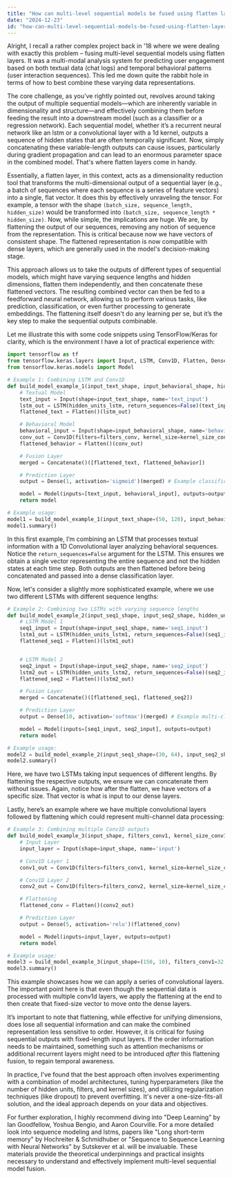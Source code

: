 ```yaml
---
title: "How can multi-level sequential models be fused using flatten layers?"
date: "2024-12-23"
id: "how-can-multi-level-sequential-models-be-fused-using-flatten-layers"
---
```


Alright,  I recall a rather complex project back in '18 where we were dealing with exactly this problem – fusing multi-level sequential models using flatten layers. It was a multi-modal analysis system for predicting user engagement based on both textual data (chat logs) and temporal behavioral patterns (user interaction sequences). This led me down quite the rabbit hole in terms of how to best combine these varying data representations.

The core challenge, as you’ve rightly pointed out, revolves around taking the output of multiple sequential models—which are inherently variable in dimensionality and structure—and effectively combining them before feeding the result into a downstream model (such as a classifier or a regression network). Each sequential model, whether it’s a recurrent neural network like an lstm or a convolutional layer with a 1d kernel, outputs a sequence of hidden states that are often temporally significant. Now, simply concatenating these variable-length outputs can cause issues, particularly during gradient propagation and can lead to an enormous parameter space in the combined model. That's where flatten layers come in handy.

Essentially, a flatten layer, in this context, acts as a dimensionality reduction tool that transforms the multi-dimensional output of a sequential layer (e.g., a batch of sequences where each sequence is a series of feature vectors) into a single, flat vector. It does this by effectively unraveling the tensor. For example, a tensor with the shape `(batch_size, sequence_length, hidden_size)` would be transformed into `(batch_size, sequence_length * hidden_size)`. Now, while simple, the implications are huge. We are, by flattening the output of our sequences, removing any notion of sequence from the representation. This is critical because now we have vectors of consistent shape. The flattened representation is now compatible with dense layers, which are generally used in the model's decision-making stage.

This approach allows us to take the outputs of different types of sequential models, which might have varying sequence lengths and hidden dimensions, flatten them independently, and then concatenate these flattened vectors. The resulting combined vector can then be fed to a feedforward neural network, allowing us to perform various tasks, like prediction, classification, or even further processing to generate embeddings. The flattening itself doesn't do any learning per se, but it’s the key step to make the sequential outputs combinable.

Let me illustrate this with some code snippets using TensorFlow/Keras for clarity, which is the environment I have a lot of practical experience with:

```python
import tensorflow as tf
from tensorflow.keras.layers import Input, LSTM, Conv1D, Flatten, Dense, Concatenate
from tensorflow.keras.models import Model

# Example 1: Combining LSTM and Conv1D
def build_model_example_1(input_text_shape, input_behavioral_shape, hidden_units_lstm, filters_conv, kernel_size_conv):
    # Textual Model
    text_input = Input(shape=input_text_shape, name='text_input')
    lstm_out = LSTM(hidden_units_lstm, return_sequences=False)(text_input)
    flattened_text = Flatten()(lstm_out)

    # Behavioral Model
    behavioral_input = Input(shape=input_behavioral_shape, name='behavioral_input')
    conv_out = Conv1D(filters=filters_conv, kernel_size=kernel_size_conv, activation='relu')(behavioral_input)
    flattened_behavior = Flatten()(conv_out)

    # Fusion Layer
    merged = Concatenate()([flattened_text, flattened_behavior])

    # Prediction Layer
    output = Dense(1, activation='sigmoid')(merged) # Example classification

    model = Model(inputs=[text_input, behavioral_input], outputs=output)
    return model

# Example usage:
model1 = build_model_example_1(input_text_shape=(50, 128), input_behavioral_shape=(100, 64), hidden_units_lstm=100, filters_conv=64, kernel_size_conv=3)
model1.summary()
```

In this first example, I’m combining an LSTM that processes textual information with a 1D Convolutional layer analyzing behavioral sequences. Notice the `return_sequences=False` argument for the LSTM. This ensures we obtain a single vector representing the entire sequence and not the hidden states at each time step. Both outputs are then flattened before being concatenated and passed into a dense classification layer.

Now, let's consider a slightly more sophisticated example, where we use two different LSTMs with different sequence lengths:

```python
# Example 2: Combining two LSTMs with varying sequence lengths
def build_model_example_2(input_seq1_shape, input_seq2_shape, hidden_units_lstm1, hidden_units_lstm2):
    # LSTM Model 1
    seq1_input = Input(shape=input_seq1_shape, name='seq1_input')
    lstm1_out = LSTM(hidden_units_lstm1, return_sequences=False)(seq1_input)
    flattened_seq1 = Flatten()(lstm1_out)


    # LSTM Model 2
    seq2_input = Input(shape=input_seq2_shape, name='seq2_input')
    lstm2_out = LSTM(hidden_units_lstm2, return_sequences=False)(seq2_input)
    flattened_seq2 = Flatten()(lstm2_out)

    # Fusion Layer
    merged = Concatenate()([flattened_seq1, flattened_seq2])

    # Prediction Layer
    output = Dense(10, activation='softmax')(merged) # Example multi-class classification

    model = Model(inputs=[seq1_input, seq2_input], outputs=output)
    return model

# Example usage:
model2 = build_model_example_2(input_seq1_shape=(30, 64), input_seq2_shape=(70, 32), hidden_units_lstm1=60, hidden_units_lstm2=40)
model2.summary()
```

Here, we have two LSTMs taking input sequences of different lengths. By flattening the respective outputs, we ensure we can concatenate them without issues. Again, notice how after the flatten, we have vectors of a specific size. That vector is what is input to our dense layers.

Lastly, here’s an example where we have multiple convolutional layers followed by flattening which could represent multi-channel data processing:

```python
# Example 3: Combining multiple Conv1D outputs
def build_model_example_3(input_shape, filters_conv1, kernel_size_conv1, filters_conv2, kernel_size_conv2):
    # Input Layer
    input_layer = Input(shape=input_shape, name='input')

    # Conv1D Layer 1
    conv1_out = Conv1D(filters=filters_conv1, kernel_size=kernel_size_conv1, activation='relu')(input_layer)

    # Conv1D Layer 2
    conv2_out = Conv1D(filters=filters_conv2, kernel_size=kernel_size_conv2, activation='relu')(conv1_out)

    # Flattening
    flattened_conv = Flatten()(conv2_out)

    # Prediction Layer
    output = Dense(5, activation='relu')(flattened_conv)

    model = Model(inputs=input_layer, outputs=output)
    return model

# Example usage:
model3 = build_model_example_3(input_shape=(150, 10), filters_conv1=32, kernel_size_conv1=5, filters_conv2=64, kernel_size_conv2=3)
model3.summary()

```

This example showcases how we can apply a series of convolutional layers. The important point here is that even though the sequential data is processed with multiple conv1d layers, we apply the flattening at the end to then create that fixed-size vector to move onto the dense layers.

It’s important to note that flattening, while effective for unifying dimensions, does lose all sequential information and can make the combined representation less sensitive to order. However, it is critical for fusing sequential outputs with fixed-length input layers. If the order information needs to be maintained, something such as attention mechanisms or additional recurrent layers might need to be introduced *after* this flattening fusion, to regain temporal awareness.

In practice, I've found that the best approach often involves experimenting with a combination of model architectures, tuning hyperparameters (like the number of hidden units, filters, and kernel sizes), and utilizing regularization techniques (like dropout) to prevent overfitting. It's never a one-size-fits-all solution, and the ideal approach depends on your data and objectives.

For further exploration, I highly recommend diving into "Deep Learning" by Ian Goodfellow, Yoshua Bengio, and Aaron Courville. For a more detailed look into sequence modeling and lstms, papers like "Long short-term memory" by Hochreiter & Schmidhuber or "Sequence to Sequence Learning with Neural Networks" by Sutskever et al. will be invaluable. These materials provide the theoretical underpinnings and practical insights necessary to understand and effectively implement multi-level sequential model fusion.
